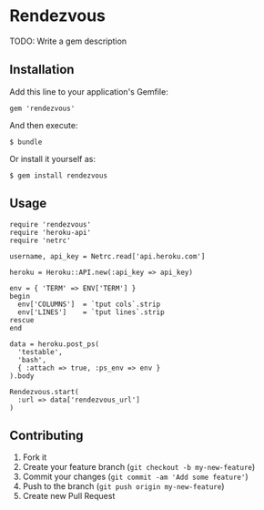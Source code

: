 # Rendezvous

TODO: Write a gem description

## Installation

Add this line to your application's Gemfile:

    gem 'rendezvous'

And then execute:

    $ bundle

Or install it yourself as:

    $ gem install rendezvous

## Usage

```
require 'rendezvous'
require 'heroku-api'
require 'netrc'

username, api_key = Netrc.read['api.heroku.com']

heroku = Heroku::API.new(:api_key => api_key)

env = { 'TERM' => ENV['TERM'] }
begin
  env['COLUMNS']  = `tput cols`.strip
  env['LINES']    = `tput lines`.strip
rescue
end

data = heroku.post_ps(
  'testable',
  'bash',
  { :attach => true, :ps_env => env }
).body

Rendezvous.start(
  :url => data['rendezvous_url']
)
```

## Contributing

1. Fork it
2. Create your feature branch (`git checkout -b my-new-feature`)
3. Commit your changes (`git commit -am 'Add some feature'`)
4. Push to the branch (`git push origin my-new-feature`)
5. Create new Pull Request
